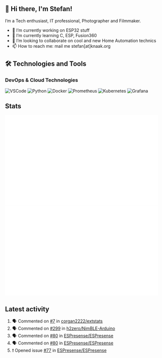 ## 👋 Hi there, I'm Stefan!
I’m a Tech enthusiast, IT professional, Photographer and Filmmaker.

- 🔭 I’m currently working on ESP32 stuff
- 🌱 I’m currently learning C, ESP, Fusion360
- 👯 I’m looking to collaborate on cool and new Home Automation technics
- 📫 How to reach me: mail me stefan[at]knaak.org

## 🛠️ Technologies and Tools
### DevOps & Cloud Technologies
<p>
  <img alt="VSCode" src="https://img.shields.io/badge/-VSCode-007ACC?style=flat&logo=visual-studio-code&logoColor=white" /> 
  <img alt="Python" src="https://img.shields.io/badge/-Python-3776AB?style=flat&logo=python&logoColor=white" /> 
  <img alt="Docker" src="https://img.shields.io/badge/-Docker-2496ED?style=flat&logo=docker&logoColor=white" />   
  <img alt="Prometheus" src="https://img.shields.io/badge/-Prometheus-E6522C?style=flat&logo=prometheus&logoColor=white" />
  <img alt="Kubernetes" src="https://img.shields.io/badge/-Kubernetes-326CE5?style=flat&logo=kubernetes&logoColor=white" />
  <img alt="Grafana" src="https://img.shields.io/badge/-Grafana-F46800?style=flat&logo=grafana&logoColor=white" />
</p>

## Stats

![](https://github.com/corgan2222/github-stats/blob/master/generated/overview.svg) ![](https://github.com/corgan2222/github-stats/blob/master/generated/languages.svg)


## Latest activity

<!--START_SECTION:activity-->
1. 🗣 Commented on [#7](https://github.com/corgan2222/extstats/issues/7) in [corgan2222/extstats](https://github.com/corgan2222/extstats)
2. 🗣 Commented on [#299](https://github.com/h2zero/NimBLE-Arduino/issues/299) in [h2zero/NimBLE-Arduino](https://github.com/h2zero/NimBLE-Arduino)
3. 🗣 Commented on [#80](https://github.com/ESPresense/ESPresense/issues/80) in [ESPresense/ESPresense](https://github.com/ESPresense/ESPresense)
4. 🗣 Commented on [#80](https://github.com/ESPresense/ESPresense/issues/80) in [ESPresense/ESPresense](https://github.com/ESPresense/ESPresense)
5. ❗️ Opened issue [#77](https://github.com/ESPresense/ESPresense/issues/77) in [ESPresense/ESPresense](https://github.com/ESPresense/ESPresense)
<!--END_SECTION:activity-->

<!--

